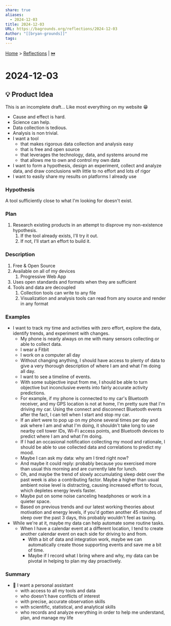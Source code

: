 ```yaml
---  
share: true  
aliases:  
  - 2024-12-03  
title: 2024-12-03  
URL: https://bagrounds.org/reflections/2024-12-03  
Author: "[[bryan-grounds]]"  
tags:   
---  
```

[Home](../index.md) > [Reflections](./index.md) | [⏮️](./2024-12-02.md)  
# 2024-12-03  
## 💡 Product Idea  
This is an incomplete draft... Like most everything on my website 😁  
  
- Cause and effect is hard.  
- Science can help.  
- Data collection is tedious.  
- Analysis is non trivial.  
- I want a tool  
  - that makes rigorous data collection and analysis easy  
  - that is free and open source  
  - that leverages the technology, data, and systems around me  
  - that allows me to own and control my own data  
- I want to form a hypothesis, design an experiment, collect and analyze data, and draw conclusions with little to no effort and lots of rigor  
- I want to easily share my results on platforms I already use  
  
### Hypothesis  
A tool sufficiently close to what I'm looking for doesn't exist.  
  
### Plan  
1. Research existing products in an attempt to disprove my non-existence hypothesis.  
    1. If the tool already exists, I'll try it out.  
    2. If not, I'll start an effort to build it.  
  
### Description  
1. Free & Open Source  
2. Available on all of my devices  
    1. Progressive Web App  
3. Uses open standards and formats when they are sufficient  
4. Tools and data are decoupled   
    1. Collection tools can write to any file  
    2. Visualization and analysis tools can read from any source and render in any format  
  
### Examples  
- I want to track my time and activities with zero effort, explore the data, identify trends, and experiment with changes.  
  - My phone is nearly always on me with many sensors collecting or able to collect data.  
  - I wear a Fitbit  
  - I work on a computer all day  
  - Without changing anything, I should have access to plenty of data to give a very thorough description of where I am and what I'm doing all day.  
  - I want to see a timeline of events.  
  - With some subjective input from me, I should be able to turn objective but inconclusive events into fairly accurate activity predictions.  
  - For example, if my phone is connected to my car's Bluetooth receiver, and my GPS location is not at home, I'm pretty sure that I'm driving my car. Using the connect and disconnect Bluetooth events after the fact, I can tell when I start and stop my car.  
  - If an alert were to pop up on my phone several times per day and ask where I am and what I'm doing, it shouldn't take long to use nearby cell tower IDs, Wi-Fi access points, and Bluetooth devices to predict where I am and what I'm doing.  
  - If I had an occasional notification collecting my mood and rationale, I should be able to use collected data and correlations to predict my mood.  
  - Maybe I can ask my data: why am I tired right now?  
  - And maybe it could reply: probably because you exercised more than usual this morning and are currently late for lunch.  
  - Oh, and maybe the trend of slowly accumulating sleep debt over the past week is also a contributing factor. Maybe a higher than usual ambient noise level is distracting, causing increased effort to focus, which depletes energy levels faster.  
  - Maybe put on some noise canceling headphones or work in a quieter space.  
  - Based on previous trends and our latest working theories about motivation and energy levels, if you'd gotten another 45 minutes of sleep over the past 3 days, this probably wouldn't feel as taxing.  
- While we're at it, maybe my data can help automate some routine tasks.  
  - When I have a calendar event at a different location, I tend to create another calendar event on each side for driving to and from.  
    - With a bit of data and integration work, maybe we can automatically create those supporting events and save me a bit of time.  
    - Maybe if I record what I bring where and why, my data can be pivotal in helping to plan my day proactively.  
  
### Summary  
- 🤔 I want a personal assistant  
  - with access to all my tools and data  
  - who doesn't have conflicts of interest  
  - with precise, accurate observation skills  
  - with scientific, statistical, and analytical skills  
  - who records and analyze everything in order to help me understand, plan, and manage my life  
